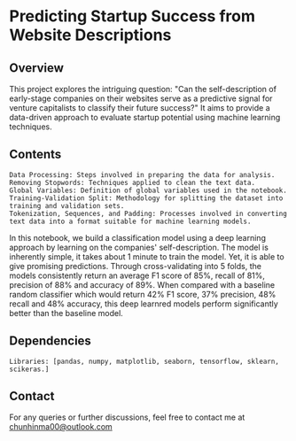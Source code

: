 # Predicting Startup Success from Website Descriptions

## Overview

This project explores the intriguing question: "Can the self-description of early-stage companies on their websites serve as a predictive signal for venture capitalists to classify their future success?" It aims to provide a data-driven approach to evaluate startup potential using machine learning techniques. 

## Contents

    Data Processing: Steps involved in preparing the data for analysis.
    Removing Stopwords: Techniques applied to clean the text data.
    Global Variables: Definition of global variables used in the notebook.
    Training-Validation Split: Methodology for splitting the dataset into training and validation sets.
    Tokenization, Sequences, and Padding: Processes involved in converting text data into a format suitable for machine learning models.

In this notebook, we build a classification model using a deep learning approach by learning on the companies' self-description. The model is inherently simple, it takes about 1 minute to train the model. Yet, it is able to give promising predictions. Through cross-validating into 5 folds, the models consistently return an average F1 score of 85%, recall of 81%, precision of 88% and accuracy of 89%. When compared with a baseline random classifier which would return 42% F1 score, 37% precision, 48% recall and 48% accuracy, this deep learnred models perform significantly better than the baseline model.

## Dependencies
    Libraries: [pandas, numpy, matplotlib, seaborn, tensorflow, sklearn, scikeras.]

## Contact
  For any queries or further discussions, feel free to contact me at chunhinma00@outlook.com
